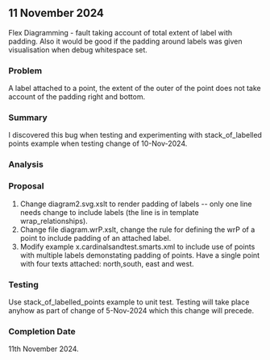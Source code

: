 
## 11 November 2024
Flex Diagramming - fault taking account of total extent of label with padding. 
Also it would be good if the padding around labels was given visualisation when debug whitespace set.

### Problem
A label attached to a point, the extent of the outer of the point does not take account of the padding right and bottom.
### Summary
I discovered this bug when testing and experimenting with stack_of_labelled points example
when testing change of 10-Nov-2024.

### Analysis

### Proposal
1. Change diagram2.svg.xslt to render padding of labels -- only one line needs change to include labels
(the line is in template wrap_relationships).
2. Change file diagram.wrP.xslt, change the rule for defining the wrP of a point to include padding of an attached label.
3. Modify example x.cardinalsandtest.smarts.xml to include use of points with multiple labels demonstating padding of points. Have a single point with four texts attached: north,south, east and west.
### Testing
Use stack_of_labelled_points example to unit test. Testing will take place anyhow as part of change of
5-Nov-2024 which this change will precede.
### Completion Date
11th November 2024. 


